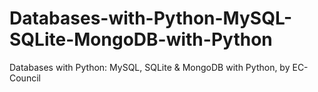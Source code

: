 # Databases-with-Python-MySQL-SQLite-MongoDB-with-Python
Databases with Python: MySQL, SQLite &amp; MongoDB with Python, by EC-Council
